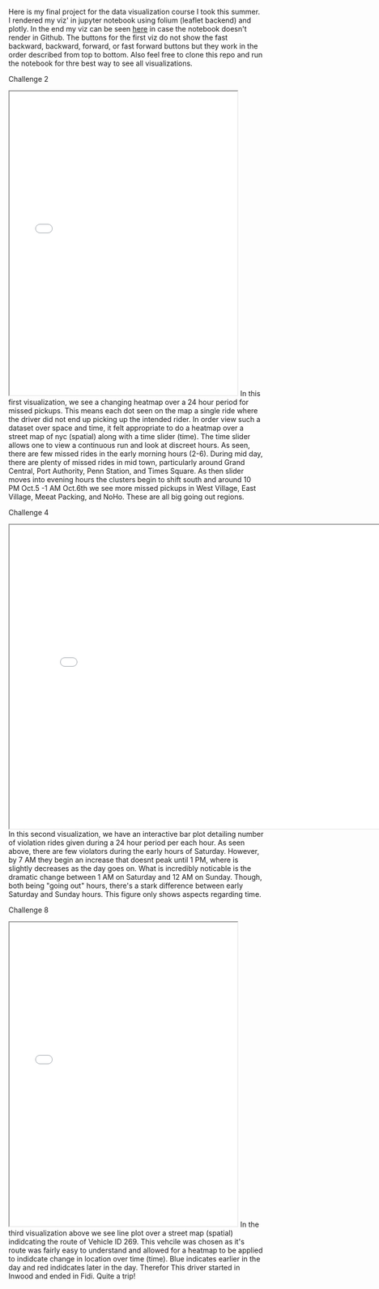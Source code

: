 Here is my final project for the data visualization course I took this summer. I rendered my viz' in jupyter notebook using folium (leaflet backend) and plotly. In the end my viz can be seen [here](https://nbviewer.jupyter.org/github/nbc270/data_visualization_final/blob/master/data_viz_final_project_images.ipynb) in case the notebook doesn't render in Github. The buttons for the first viz do not show the fast backward, backward, forward, or fast forward buttons but they work in the order described from top to bottom. Also feel free to clone this repo and run the notebook for thre best way to see all visualizations. 

Challenge 2
<iframe width="450" height="600" src='challenge_2.html'></iframe>
In this first visualization, we see a changing heatmap over a 24 hour period for missed pickups. This means each dot seen on the map a single ride where the driver did not end up picking up the intended rider. In order view such a dataset over space and time, it felt appropriate to do a heatmap over a street map of nyc (spatial) along with a time slider (time). The time slider allows one to view a continuous run and look at discreet hours. As seen, there are few missed rides in the early morning hours (2-6). During mid day, there are plenty of missed rides in mid town, particularly around Grand Central, Port Authority, Penn Station, and Times Square. As then slider moves into evening hours the clusters begin to shift south and around 10 PM Oct.5 -1 AM Oct.6th we see more missed pickups in West Village, East Village, Meeat Packing, and NoHo. These are all big going out regions.

Challenge 4
<iframe width="800" height="600" src='challenge_4.html'></iframe>
In this second visualization, we have an interactive bar plot detailing number of violation rides given during a 24 hour period per each hour. As seen above, there are few violators during the early hours of Saturday. However, by 7 AM they begin an increase that doesnt peak until 1 PM, where is slightly decreases as the day goes on. What is incredibly noticable is the dramatic change between 1 AM on Saturday and 12 AM on Sunday. Though, both being "going out" hours, there's a stark difference between early Saturday and Sunday hours. This figure only shows aspects regarding time.

Challenge 8
<iframe width="450" height="600" src='challenge_8.html'></iframe>
In the third visualization above we see line plot over a street map (spatial) indidcating the route of Vehicle ID 269. This vehcile was chosen as it's route was fairly easy to understand and allowed for a heatmap to be applied to indidcate change in location over time (time). Blue indicates earlier in the day and red indidcates later in the day. Therefor This driver started in Inwood and ended in Fidi. Quite a trip!
